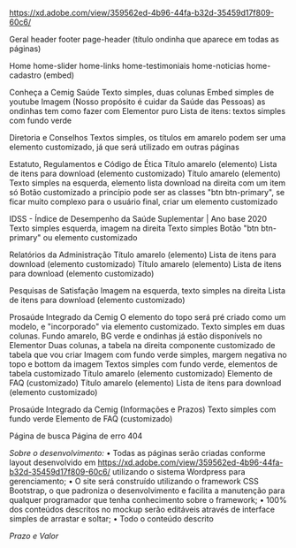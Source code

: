 https://xd.adobe.com/view/359562ed-4b96-44fa-b32d-35459d17f809-60c6/

Geral
    header
    footer
    page-header (título ondinha que aparece em todas as páginas)

Home
    home-slider
    home-links
    home-testimoniais
    home-noticias
    home-cadastro (embed)

Conheça a Cemig Saúde
    Texto simples, duas colunas
    Embed simples de youtube
    Imagem (Nosso propósito é cuidar da Saúde das Pessoas) as ondinhas tem como fazer com Elementor puro
    Lista de itens: textos simples com fundo verde

Diretoria e Conselhos
    Textos simples, os títulos em amarelo podem ser uma elemento customizado, já que será utilizado em outras páginas

Estatuto, Regulamentos e Código de Ética
    Título amarelo (elemento)
    Lista de itens para download (elemento customizado)
    Título amarelo (elemento)
    Texto simples na esquerda, elemento lista download na direita com um item só
    Botão customizado a princípio pode ser as classes "btn btn-primary", se ficar muito complexo para o usuário final, criar um elemento customizado

IDSS - Índice de Desempenho da Saúde Suplementar | Ano base 2020
    Texto simples esquerda, imagem na direita
    Texto simples
    Botão "btn btn-primary" ou elemento customizado

Relatórios da Administração
    Título amarelo (elemento)
    Lista de itens para download (elemento customizado)
    Título amarelo (elemento)
    Lista de itens para download (elemento customizado)

Pesquisas de Satisfação
    Imagem na esquerda, texto simples na direita
    Lista de itens para download (elemento customizado)

Prosaúde Integrado da Cemig
    O elemento do topo será pré criado como um modelo, e "incorporado" via elemento customizado.
    Texto simples em duas colunas. Fundo amarelo, BG verde e ondinhas já estão disponívels no Elementor
    Duas colunas, a tabela na direita componente customizado de tabela que vou criar
    Imagem com fundo verde simples, margem negativa no topo e bottom da imagem
    Textos simples com fundo verde, elementos de tabela customizado
    Título amarelo (elemento customizado)
    Elemento de FAQ (customizado)
    Título amarelo (elemento)
    Lista de itens para download (elemento customizado)

Prosaúde Integrado da Cemig (Informações e Prazos)
    Texto simples com fundo verde
    Elemento de FAQ (customizado)

Página de busca
Página de erro 404


*Sobre o desenvolvimento:*
• Todas as páginas serão criadas conforme layout desenvolvido em https://xd.adobe.com/view/359562ed-4b96-44fa-b32d-35459d17f809-60c6/ utilizando o sistema Wordpress para gerenciamento;
• O site será construído utilizando o framework CSS Bootstrap, o que padroniza o desenvolvimento e facilita a manutenção para qualquer programador que tenha conhecimento sobre o framework;
• 100% dos conteúdos descritos no mockup serão editáveis através de interface simples de arrastar e soltar;
• Todo o conteúdo descrito

*Prazo e Valor*